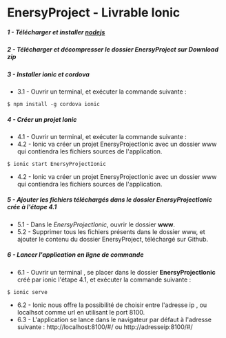 # EnersyProject - Livrable Ionic

##### 1 - Télécharger et installer [nodejs](https://nodejs.org/ "NodeJs")

##### 2 - Télécharger et décompresser le dossier EnersyProject sur *Download zip*

##### 3 - Installer ionic et cordova
 * 3.1 - Ouvrir un terminal, et exécuter la commande suivante :
```
$ npm install -g cordova ionic
```

##### 4 - Créer un projet Ionic
 * 4.1 - Ouvrir un terminal, et exécuter la commande suivante :
 * 4.2 - Ionic va créer un projet EnersyProjectIonic avec un dossier www qui contiendra les fichiers sources de l'application.
```
$ ionic start EnersyProjectIonic
```
* 4.2 - Ionic va créer un projet EnersyProjectIonic avec un dossier www qui contiendra les fichiers sources de l'application.

##### 5 - Ajouter les fichiers téléchargés dans le dossier *EnersyProjectIonic* crée à l'étape 4.1
  * 5.1 - Dans le *EnersyProjectIonic*, ouvrir le dossier <strong>www</strong>.
  * 5.2 - Supprimer tous les fichiers présents dans le dossier www, et ajouter le contenu du dossier EnersyProject, téléchargé sur Github.

##### 6 - Lancer l'application en ligne de commande 
  * 6.1 - Ouvrir un terminal , se placer dans le dossier <strong>EnersyProjectIonic</strong> créé par ionic l'étape 4.1, et exécuter la commande suivante :
```
$ ionic serve
```
* 6.2 - Ionic nous offre la possibilité de choisir entre l'adresse ip , ou localhsot comme url en utilisant le port 8100.
* 6.3 - L'application se lance dans le navigateur par défaut à l'adresse suivante : 
  http://localhost:8100/#/ ou http://adresseip:8100/#/
